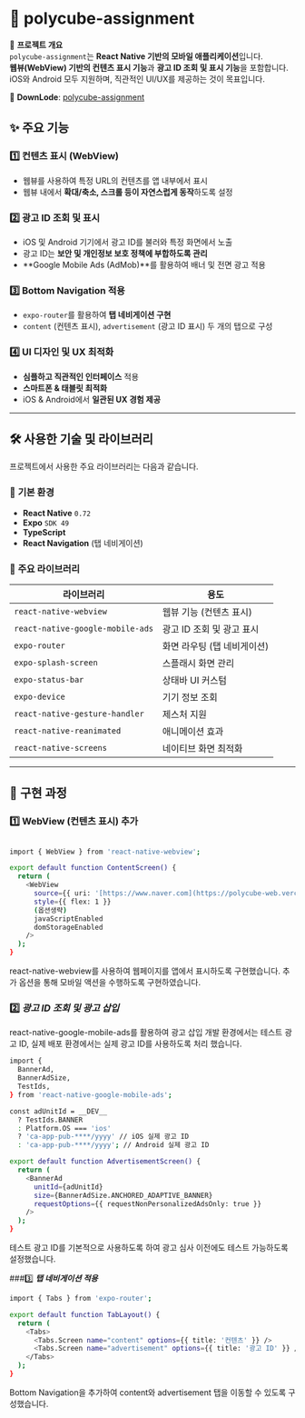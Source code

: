 # 📌 polycube-assignment

🚀 **프로젝트 개요**  
`polycube-assignment`는 **React Native 기반의 모바일 애플리케이션**입니다.  
**웹뷰(WebView) 기반의 컨텐츠 표시 기능**과 **광고 ID 조회 및 표시 기능**을 포함합니다.  
iOS와 Android 모두 지원하며, 직관적인 UI/UX를 제공하는 것이 목표입니다.  

🔗 **DownLode**: [polycube-assignment]([https://github.com/baebang/polycube-assignment](https://expo.dev/accounts/jaejungkim/projects/polycubeAssignment/builds/950936bf-c470-493e-8da0-ea1a6cc9a495))

## ✨ 주요 기능
### 1️⃣ **컨텐츠 표시 (WebView)**
- 웹뷰를 사용하여 특정 URL의 컨텐츠를 앱 내부에서 표시  
- 웹뷰 내에서 **확대/축소, 스크롤 등이 자연스럽게 동작**하도록 설정  

### 2️⃣ **광고 ID 조회 및 표시**
- iOS 및 Android 기기에서 광고 ID를 불러와 특정 화면에서 노출  
- 광고 ID는 **보안 및 개인정보 보호 정책에 부합하도록 관리**  
- **Google Mobile Ads (AdMob)**를 활용하여 배너 및 전면 광고 적용  

### 3️⃣ **Bottom Navigation 적용**
- `expo-router`를 활용하여 **탭 네비게이션 구현**  
- `content` (컨텐츠 표시), `advertisement` (광고 ID 표시) 두 개의 탭으로 구성  

### 4️⃣ **UI 디자인 및 UX 최적화**
- **심플하고 직관적인 인터페이스** 적용  
- **스마트폰 & 태블릿 최적화**  
- iOS & Android에서 **일관된 UX 경험 제공**  

---

## 🛠️ 사용한 기술 및 라이브러리  
프로젝트에서 사용한 주요 라이브러리는 다음과 같습니다.  

### 📌 **기본 환경**
- **React Native** `0.72`
- **Expo** `SDK 49`
- **TypeScript**
- **React Navigation** (탭 네비게이션)

### 📌 **주요 라이브러리**
| 라이브러리 | 용도 |
|------------|--------------------------------------|
| `react-native-webview` | 웹뷰 기능 (컨텐츠 표시) |
| `react-native-google-mobile-ads` | 광고 ID 조회 및 광고 표시 |
| `expo-router` | 화면 라우팅 (탭 네비게이션) |
| `expo-splash-screen` | 스플래시 화면 관리 |
| `expo-status-bar` | 상태바 UI 커스텀 |
| `expo-device` | 기기 정보 조회 |
| `react-native-gesture-handler` | 제스처 지원 |
| `react-native-reanimated` | 애니메이션 효과 |
| `react-native-screens` | 네이티브 화면 최적화 |

---

## 🔧 **구현 과정**
### 1️⃣  WebView (컨텐츠 표시) 추가 
```sh

import { WebView } from 'react-native-webview';

export default function ContentScreen() {
  return (
    <WebView
      source={{ uri: '[https://www.naver.com](https://polycube-web.vercel.app/)' }} // 웹페이지 로드
      style={{ flex: 1 }}
      (옵션생략)
      javaScriptEnabled
      domStorageEnabled
    />
  );
}
```
react-native-webview를 사용하여 웹페이지를 앱에서 표시하도록 구현했습니다.
추가 옵션을 통해 모바일 액션을 수행하도록 구현하였습니다.

### 2️⃣ ***광고 ID 조회 및 광고 삽입***
react-native-google-mobile-ads를 활용하여 광고 삽입
개발 환경에서는 테스트 광고 ID, 실제 배포 환경에서는 실제 광고 ID를 사용하도록 처리 했습니다.
```sh
import {
  BannerAd,
  BannerAdSize,
  TestIds,
} from 'react-native-google-mobile-ads';

const adUnitId = __DEV__
  ? TestIds.BANNER
  : Platform.OS === 'ios'
  ? 'ca-app-pub-****/yyyy' // iOS 실제 광고 ID
  : 'ca-app-pub-****/yyyy'; // Android 실제 광고 ID

export default function AdvertisementScreen() {
  return (
    <BannerAd
      unitId={adUnitId}
      size={BannerAdSize.ANCHORED_ADAPTIVE_BANNER}
      requestOptions={{ requestNonPersonalizedAdsOnly: true }}
    />
  );
}
```
테스트 광고 ID를 기본적으로 사용하도록 하여 광고 심사 이전에도 테스트 가능하도록 설정했습니다.

###3️⃣ ***탭 네비게이션 적용***
```sh
import { Tabs } from 'expo-router';

export default function TabLayout() {
  return (
    <Tabs>
      <Tabs.Screen name="content" options={{ title: '컨텐츠' }} />
      <Tabs.Screen name="advertisement" options={{ title: '광고 ID' }} />
    </Tabs>
  );
}
```
Bottom Navigation을 추가하여 content와 advertisement 탭을 이동할 수 있도록 구성했습니다.


